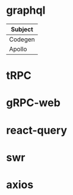 # graphql

| Subject |
| ------- |
| Codegen |
| Apollo  |

# tRPC 
# gRPC-web
# react-query
# swr
# axios
